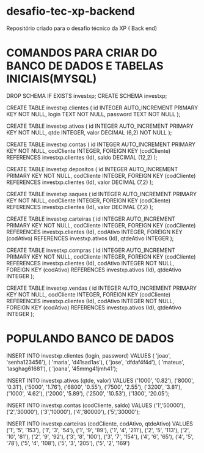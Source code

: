 # desafio-tec-xp-backend
Repositório criado para o desafio técnico da XP ( Back end)

# COMANDOS PARA CRIAR DO BANCO DE DADOS E TABELAS INICIAIS(MYSQL)

DROP SCHEMA IF EXISTS investxp;
CREATE SCHEMA investxp;

CREATE TABLE investxp.clientes (
  id INTEGER AUTO_INCREMENT PRIMARY KEY NOT NULL,
  login TEXT NOT NULL,
  password TEXT NOT NULL
);

CREATE TABLE investxp.ativos (
  id INTEGER AUTO_INCREMENT PRIMARY KEY NOT NULL,
  qtde INTEGER,
  valor DECIMAL (6,2) NOT NULL
);

CREATE TABLE investxp.contas (
  id INTEGER AUTO_INCREMENT PRIMARY KEY NOT NULL,
  codCliente INTEGER,
  FOREIGN KEY (codCliente) REFERENCES investxp.clientes (Id),
  saldo DECIMAL (12,2)
);

CREATE TABLE investxp.depositos (
  id INTEGER AUTO_INCREMENT PRIMARY KEY NOT NULL,
  codCliente INTEGER,
  FOREIGN KEY (codCliente) REFERENCES investxp.clientes (Id),
  valor DECIMAL (7,2)
);

CREATE TABLE investxp.saques (
  id INTEGER AUTO_INCREMENT PRIMARY KEY NOT NULL,
  codCliente INTEGER,
  FOREIGN KEY (codCliente) REFERENCES investxp.clientes (Id),
  valor DECIMAL (7,2)
);

CREATE TABLE investxp.carteiras (
  id INTEGER AUTO_INCREMENT PRIMARY KEY NOT NULL,
  codCliente INTEGER,
  FOREIGN KEY (codCliente) REFERENCES investxp.clientes (Id),
  codAtivo INTEGER,
  FOREIGN KEY (codAtivo) REFERENCES investxp.ativos (Id),
  qtdeAtivo INTEGER
);

CREATE TABLE investxp.compras (
  id INTEGER AUTO_INCREMENT PRIMARY KEY NOT NULL,
  codCliente INTEGER,
  FOREIGN KEY (codCliente) REFERENCES investxp.clientes (Id),
  codAtivo INTEGER NOT NULL,
  FOREIGN KEY (codAtivo) REFERENCES investxp.ativos (Id),
  qtdeAtivo INTEGER
);

CREATE TABLE investxp.vendas (
  id INTEGER AUTO_INCREMENT PRIMARY KEY NOT NULL,
  codCliente INTEGER,
  FOREIGN KEY (codCliente) REFERENCES investxp.clientes (Id),
  codAtivo INTEGER NOT NULL,
  FOREIGN KEY (codAtivo) REFERENCES investxp.ativos (Id),
  qtdeAtivo INTEGER
);

# POPULANDO BANCO DE DADOS

INSERT INTO investxp.clientes (login, password)
VALUES ( 'joao', 'senha123456'),
( 'maria', 'd41sad1as'),
( 'jose', 'dfdaf4f4d'),
( 'mateus', 'lasghag61681'),
( 'joana', '45mmg41jmh41');

INSERT INTO investxp.ativos (qtde, valor)
VALUES ('1000', '0.82'),
('8000', '0.31'),
('5000', '1.76'),
('6800', '0.55'),
('7500', '2.55'),
('3200', '3.81'),
('1000', '4.62'),
('2000', '5.89'),
('2500', '10.53'),
('1300', '20.05');

INSERT INTO investxp.contas (codCliente, saldo)
VALUES ('1','50000'),
('2','30000'),
('3','10000'),
('4','80000'),
('5','30000');

INSERT INTO investxp.carteiras (codCliente, codAtivo, qtdeAtivo)
VALUES ('1', '5', '153'),
('1', '3', '54'),
('1', '9', '89'),
('1', '4', '211'),
('2', '5', '113'),
('2', '10', '81'),
('2', '9', '92'),
('3', '8', '100'),
('3', '7', '154'),
('4', '6', '65'),
('4', '5', '78'),
('5', '4', '108'),
('5', '3', '205'),
('5', '2', '169')
